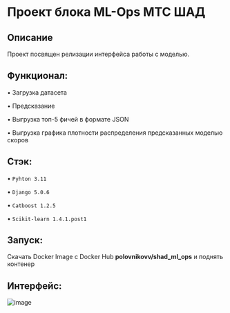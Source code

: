 # Проект блока ML-Ops МТС ШАД

## Описание
Проект посвящен релизации интерфейса работы с моделью.

## Функционал:
$\bullet$ Загрузка датасета

$\bullet$ Предсказание 

$\bullet$ Выгрузка топ-5 фичей в формате JSON

$\bullet$ Выгрузка графика плотности распределения предсказанных моделью скоров

## Стэк:
$\bullet$ `Pyhton 3.11`

$\bullet$ `Django 5.0.6`

$\bullet$ `Catboost 1.2.5`

$\bullet$ `Scikit-learn 1.4.1.post1`

## Запуск:
Скачать Docker Image c Docker Hub **polovnikovv/shad_ml_ops** и поднять контенер

## Интерфейс:
![image](https://github.com/polovnik0v/shad_ml_ops/assets/104150952/4800b0b7-e380-4a97-a912-c124f9fd07b6)


